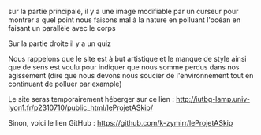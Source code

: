 sur la partie principale, il y a une image modifiable par un curseur pour montrer a quel point nous faisons mal à la nature en polluant l'océan en faisant un parallèle avec le corps

Sur la partie droite il y a un quiz

Nous rappelons que le site est à but artistique et le manque de style ainsi que de sens est voulu pour indiquer que nous somme perdus dans nos agissement (dire que nous devons nous soucier de l'environnement tout en continuant de polluer par example)

Le site seras temporairement héberger sur ce lien :
http://iutbg-lamp.univ-lyon1.fr/p2310710/public_html/leProjetASkip/

Sinon, voici le lien GitHub :
https://github.com/k-zymirr/leProjetASkip
